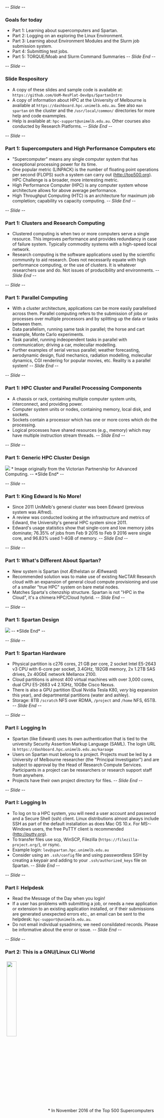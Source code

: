 -- *Slide* --
### Goals for today
* Part 1: Learning about supercomputers and Spartan.
* Part 2: Logging on an exploring the Linux Environment.
* Part 3: Learning about Environment Modules and the Slurm job submission system.
* Part 4: Submitting test jobs.
* Part 5: TORQUE/Moab and Slurm Command Summaries
-- *Slide End* --

-- *Slide* --
### Slide Respository
* A copy of these slides and sample code is available at: `https://github.com/UoM-ResPlat-DevOps/SpartanIntro`
* A copy of information about HPC at the University of Melbourne is available at `https://dashboard.hpc.unimelb.edu.au`. See also `man spartan` on the cluster and the `/usr/local/common/` directories for more help and code exammples.
* Help is available at: `hpc-support@unimelb.edu.au`. Other courses also conducted by Research Platforms.
-- *Slide End* --

-- *Slide* --
### Part 1: Supercomputers and High Performance Computers etc
* "Supercomputer" means any single computer system that has exceptional processing power for its time. 
* One popular metric (LINPACK) is the number of floating­ point operations per second (FLOPS) such a system can carry out (http://top500.org). HPC Challenge is a broader, more interesting metric.
* High Performance Computer (HPC) is any computer system whose architecture allows for above average performance.
* High Throughput Computing (HTC) is an architecture for maximum job completion; capability vs capacity computing.
-- *Slide End* --

-- *Slide* --
### Part 1: Clusters and Research Computing
* Clustered computing is when two or more computers serve a single resource. This improves performance and provides redundancy in case of failure system. Typically commodity systems with a high-speed local network.
* Research computing is the software applications used by the scientific community to aid research. Does not necessarily equate with high performance computing, or the use of clusters.­ It is whatever researchers use and do. Not issues of producibility and environments.
-- *Slide End* --

-- *Slide* --
### Part 1: Parallel Computing
* With a cluster architecture, applications can be more easily parallelised across them. Parallel computing refers to the submission of jobs or processes over multiple processors and by splitting up the data or tasks between them.
* Data parallelism, running same task in parallel; the horse and cart example, Monte Carlo experiments.
* Task parallel, running indeopendent tasks in parallel with communication; driving a car, molecullar modelling.
* Further examples of serial versus parallel; weather forecasting, aerodynamic design, fluid mechanics, radiation modelling, molecullar dynamics, CGI rendering for popular movies, etc. Reality is a parallel system!
-- *Slide End* --

-- *Slide* --
### Part 1: HPC Cluster and Parallel Processing Components
* A chassis or rack, containing multiple computer system units, interconnect, and providing power.
* Computer system units or nodes, containing memory, local disk, and sockets.
* Sockets contain a processor which has one or more cores which do the processing.
* Logical processes have shared resources (e.g., memory) which may have multiple instruction stream threads.
-- *Slide End* --

-- *Slide* --
### Part 1: Generic HPC Cluster Design
<img src="https://raw.githubusercontent.com/UoM-ResPlat-DevOps/SpartanIntro/master/Images/genericcluster.png" />
* Image originally from the Victorian Partnership for Advanced Computing.
-- *Slide End* --

-- *Slide* --
### Part 1: King Edward Is No More!
* Since 2011 UniMelb's general cluster was been Edward (previous system was Alfred).
* A review was conducted looking at the infrastructure and metrics of Edward, the University's general HPC system since 2011.
* Edward's usage statistics show that single-core and low memory jobs dominate; 76.35% of jobs from Feb 9 2015 to Feb 9 2016 were single core, and 96.83% used 1-4GB of memory.
-- *Slide End* --

-- *Slide* --
### Part 1: What's Different About Spartan?
* New system is Spartan (not Æthelstan or Ælfweard)
* Recommended solution was to make use of existing NeCTAR Research cloud with an expansion of general cloud compute provisioning and use of a smaller "true HPC" system on bare metal nodes.
* Matches Sparta's citenzship structure. Spartan is not "HPC in the Cloud", it's a chimera HPC/Cloud hybrid.
-- *Slide End* --

-- *Slide* --
### Part 1: Spartan Design
<img src="https://raw.githubusercontent.com/UoM-ResPlat-DevOps/SpartanIntro/master/Images/spartanlayout.png" />
-- *Slide End* --

-- *Slide* --
### Part 1: Spartan Hardware
* Physical partition is c276 cores, 21 GB per core,  2 socket Intel E5-2643 v3 CPU with 6-core per socket, 3.4GHz, 192GB memory, 2x 1.2TB SAS drives, 2x 40GbE network Mellanox 2100. 
* Cloud partitions is almost 400 virtual machines with over 3,000 cores, dual CPU E5-2683 v4 2.1GHz, 10GBe Cisco Nexus. 
* There is also a GPU partition (Dual Nvidia Tesla K80, *very* big expansion this year), and departmental partitions (water and ashley).
* Storage: 8TB `/scratch` NFS over RDMA, `/project` and `/home` NFS, 65TB.
-- *Slide End* --

-- *Slide* --
### Part I: Logging In
* Spartan (like Edward) uses its own authentication that is tied to the university Security Assertion Markup Language (SAML). The login URL is `https://dashboard.hpc.unimelb.edu.au/karaage`
* Users on Spartan must belong to a project. Projects must be led by a University of Melbourne researcher (the "Principal Investigator") and are subject to approval by the Head of Research Compute Services. Participants in a project can be researchers or research support staff from anywhere.
* Projects have their own project directory for files.
-- *Slide End* --

-- *Slide* --
### Part I: Logging In
* To log on to a HPC system, you will need a user account and password and a Secure Shell (ssh) client. Linux distributions almost always include SSH as part of the default installation as does 
Mac OS 10.x. For MS-­Windows users, the free PuTTY client is recommended (http://putty.org). 
* To transfer files use scp, WinSCP, Filezilla (`https://filezilla-project.org/`), or rsync.
* Example login: `lev@spartan.hpc.unimelb.edu.au`
* Consider using an `.ssh/config` file and using passwordless SSH by creating a keypair and adding to your `.ssh/authorized_keys` file on Spartan.
-- *Slide End* --

-- *Slide* --
### Part I: Helpdesk
* Read the Message of the Day when you login!
* If a user has problems with submitting a job, or needs a new application or extension to an existing application installed, or if their submissions are generated unexpected errors etc., an email can be sent to the helpdesk: `hpc­-support@unimelb.edu.au`. 
* Do not email individual sysadmins; we need consildated records. Please be informative about the error or issue.
-- *Slide End* --

-- *Slide* --
### Part 2: This is a GNU/Linux CLI World 
<img src="https://raw.githubusercontent.com/UoM-ResPlat-DevOps/SpartanIntro/master/Images/gnulinux.png" align="center" height="25%" width="25%" vspace="5" hspace="5" />
* In November 2016 of the Top 500 Supercomputers worldwide, every single machine used a  "UNIX­like" operating system; 99.6% used Linux, 0.4% others.
-- *Slide End* --

-- *Slide* --
### Part 2: This is a GNU/Linux World CLI II
* The command­line interface provides a great deal more power and is very resource efficient. 
* GNU/Linux scales and does so with stability and efficiency.
* Critical software such as the Message Parsing Interface (MPI) and nearly all scientific programs are designed to work with GNU/Linux. 
* The operating system and many applications are provided as "free and open source" which are better placed to improve, optimize and maintain.
-- *Slide End* --

-- *Slide* --
### Part 2: Exploring The Environment
* When a user logs in on a Linux or other UNIX-like system on the command line, they start in their home directory (`/home/<<username>>`). Explore file system hierarchy. Project directory in `/data/projects/<<projectID>>`.
* "Everything in the UNIX system is a file" (Kernighan & Pike, 1984, 41). 

| Command     | Explanation                                                                |
|-------------|:--------------------------------------------------------------------------:|
|`whoami`   | "Who Am I?; prints the effective user id.                                  |
|`pwd`      | "Print working directory";  prints the directory where you're currently in.|
|`ls`       | "List" directory listing                                                   |	
-- *Slide End* --

-- *Slide* --
### Part 2: Command Options
* Linux commands often come with options expressed as:
`<command> --<option[s]>`
* Options can be expressed as full words or abbreviated characters.

| Command     | Explanation                                                                |
|-------------|:--------------------------------------------------------------------------:|
|`ls -lart` | Directory listing with options (long, all, reverse time)                   |
-- *Slide End* --

-- *Slide* --
### Part 2: The Online Manual
* Linux commands come with "man" (manual) pages, which provide a terse description of the meaning and options available to a command. A verbose alternative to man is info. 

| Command     | Explanation                                                              |
|-------------|:------------------------------------------------------------------------:|
|`man ls`             | Display the manual entry for the command "ls"                    |
|`apropos <command>`  | Search for a particular command. Equivalent to "man -k <command>"|
|`info <command>`     | A verbose description of the command                             |
-- *Slide End* --

-- *Slide* --
### Part 2: Pipes
* Linux also have very useful 'pipes' and redirect commands. To pipe one command through another use the '|' symbol.

| Command            | Explanation                                                         |
|--------------------|:-------------------------------------------------------------------:|
| <code>who -u  &#124; less</code> | "Who" shows who is logged on and how long they've been idle.        |
| <code>ps afux &#124; less</code> | "ps" provides a list of current processes.                          |
-- *Slide End* --

-- *Slide* --
### Part 2: Redirects
* To redirect output use the '>' symbol. To redirect input (for example, to feed data to a command) use the '<'. Concatenation is achieved through the use of '>>' symbol. 

| Command           | Explanation                                                          |
|-------------------|:--------------------------------------------------------------------:|
| `w > list.txt`  | 'w' is a combination of who, uptime and ps -a, redirected            |
| `w >> list.txt` | Same command, concatenated                                           |
-- *Slide End* --

-- *Slide* --
### Part 2: Files and Text Editing I
* Linux filenames can be constructed of any characters except the forward slash, which is for directory navigation. However it is best to avoid punctuation marks, non-printing characters (e.g., spaces). It is better to use underscores or CamelCase instead of spaces.
* Linux is case-sensitive with its filenames (e.g., list.txt, LIST.txt lisT.txT are different).
-- *Slide End* --

-- *Slide* --
### Part 2: Files and Text Editing II
* Files do not usually require a program association suffix, although you may find this convenient (a C compiler like files to have .c in their suffix, for example). 
* The type of file can be determined with the `file` command. The type returned will usually be text, executable binaries, archives, or a catch-all "data" file.
* There are three text editors usually available on Linux systems on the command-line. The first is `nano`; easy to use, limited functionality. The others (both from 1976) are `vi` (or `vim`), which is terse but powerful, or `emacs` (Editor Macros) editor and environment is a feature-rich application,
-- *Slide End* --

-- *Slide* --
### Part 2: Copying Files to a Local Systems
* To get a copy of the files from an external source to your home directory, you will probably want to use `wget`, or `git`, or `scp`.

| Command           | Explanation                                                          |
|-------------------|:--------------------------------------------------------------------:|
| `wget URL`      | Non-interactive download of files over http, https, ftp etc.         |
| `git clone URL` | Clone a repository into a new directory.                                        |
-- *Slide End* --

-- *Slide* --
### Part 2: Copying Files Within a Local Systems 
* To copy a file from within a system use the `cp` command. Common options include `-r` to copy and entire directory

| Command           | Explanation                                                          |
|-------------------|:--------------------------------------------------------------------:|
| `cp source destination`      | Copy a file from source to destination         |
| `cp -r source destination` | Recursive copy (e.g., a directory) from source to destination                                        |
| `cp -a source destination` | Recursive copy as archive (with permissions, links)                                        |
-- *Slide End* --

-- *Slide* --
### Part 2: Copying Files Between Systems
* To copy files to between systems desktop use SCP (secure copy protocol) or SFTP (secure file transfer protocol), combining the ssh and cp functionality. The `cp` options can also be used. The source or destination address should also require a remote shell login.

| Command           | Explanation                                                          |
|-------------------|:--------------------------------------------------------------------:|
| `scp source.address:/path/ destination.address:/path/`| Copies files on a network |
-- *Slide End* --

-- *Slide* --
### Part 2: Synchronising Files and Directories I
* The `rsync` utility provides a fast way to keep two collections of files "in sync" by tracking changes. The source or destination address should also require a remote shell login. 
For example; `rsync -avz --update lev@spartan.hpc.unimelb.edu.au:files/workfiles .`
-- *Slide End* --

-- *Slide* --
### Part 2: Synchronising Files and Directories II

| Command           | Explanation                                                          |
|-------------------|:--------------------------------------------------------------------:|
| `rsync source destination`| General rsync command  |
| `rsync -avze ssh username@remotemachine:/path/to/source .` | With ssh encryption |
-- *Slide End* --

-- *Slide* --

### Part 2: Synchronising Files and Directories III
* The `rsync -avz` command ensures that it is in archive mode (recursive, copies symlinks, preserves permissions), is verbose, and compresses on transmission. 
* The --update restricts the copy only to files that are newer than the destination. 
* Note that rsync is "trailing slash sensitive". A trailing / on a source means "copy the contents of this directory". Without a trailing slash it means "copy the directory".
-- *Slide End* --

-- *Slide* --

### Part 2: Synchronising Files and Directories IV
* Rsync can be used in a synchronise mode with the --delete flag.  Consider this with the `-n`, or `--dry-run` options first!

| Command           | Explanation                                                          |
|-------------------|:--------------------------------------------------------------------:|
| `rsync -avz --delete source/ username@remotemachine:/path/to/destination| Synchronise source and destination  |
-- *Slide End* --

-- *Slide* --
### Part 2: Creating Directories, Moving Files
* Directories can be created with the `mkdir` command (e.g., `mkdir braf`).
* Files can be copied with the `cp` command (e.g., `cp gattaca.txt gattaca2.txt`)
* Files can be moved with the `mv` command (e.g., `mv gattaca2.txt braf`)

-- *Slide* --
### Part 2: File Differences
* File differences can be determined by timestamp (e.g., `ls -l gattaca.txt braf/gattaca2.txt`)
* Content differences can be determined by the `diff` command (e.g., `diff gattaca.txt braf/gattaca.txt`)
* For a side-by-side representation use the command `sdiff` instead.
-- *Slide End* --

-- *Slide* --
### Part 2: Searches and Wildcards
* To search for files use the find command (e.g., `find . -name '*.txt'`). See also `man find`.
* To search within files, use the `grep` command (e.g., `grep -i ATEK braf/*`)
* The most common wildcare is `*`, but there is also `?` (single character).
* There are also range searches (e.g., `[a-z]` any character between a and z, inclusive)
-- *Slide End* --

-- *Slide* --
### Part 2: Deletions
* Files can be deleted with the `rm` command (e.g., `rm gattaca.txt`)
* Empty directories can be deleted with the `rmdir` command (e.g., `rmdir braf`)
* Directories, files, subdirectories etc can be delted with `rm -rf <<dir>>`
* BE VERY CAREFUL!
-- *Slide End* --

-- *Slide* --
### Part 2: Why The File Differences Mattered
<blockquote>
BRAF is a human gene that makes a protein (imaginatively) named B-Raf. This protein is involved in sending signals inside cells, which are involved in directing cell growth. In 2002, it was shown to be faulty (mutated) in human cancers. In particular the difference that between the two files "ATVKSRWSGS" and "ATEKSRWSGS" is the difference which leads to susceptibility to metastatic melanoma. 
</blockquote>
-- *Slide End* --

-- *Slide* --
### Part 3: A Dynamic Environment
* Environment modules provide for the dynamic modification of the user's environment via module files, such as the location of the application's executables, its manual path, the library path, and so forth
* Modulefiles also have the advantages of being shared on many users on a system (such as an HPC system) and easily allowing multiple installations of the same application but with different versions and compilation options.
-- *Slide End* --

-- *Slide* --
### Part 3: Environment Modules  Commands
* The are two implementations of environment modules. The classic modules system is available on the Edward HPC, and the newer Lmod is on Spartan. LMod is considered superior for hierarchies of modules.
-- *Slide End* --

-- *Slide* --
### Part 3: Module Commands I
| Command                         | Explanation                                            |
|---------------------------------|:------------------------------------------------------:|
| `module help`                 | List of switches, commands and arguments for modules   |
| `module avail`                | Lists all the modules which are available to be loaded.|
| `module display <modulefile>` | Display paths etc for modulefile                       |
| `module load <modulefile>`    | Loads paths etc to user's environment                  |
| `module unload <modulefile>`  | Unloads paths etc from user's environment.             |
| `module list`                 | lists all the modules currently loaded.                |
-- *Slide End* --

-- *Slide* --
### Part 3: Module Commands II
* There is also the `module switch <modulefile1> <modulefile2>`, which unloads one modulefile (modulefile1) and loads another (modulefile2).
* On Spartan there is also the lmod-specific `module spider <modulename`, which traverses through the system for modules not available for the user to load.
-- *Slide End* --

-- *Slide* --
### Part 3: Portable Batch System
* The Portable Batch System (or simply PBS) is a utility software that performs job scheduling by assigning unattended background tasks expressed as batch jobs, among the available resources.
* Originally developed by MRJ Technology Solutions under contract to NASA in the early 1990s. Released as an open-source product as OpenPBS. Forked by Adaptive Computing as TORQUE (Terascale Open-source Resource and QUEue Manager). Many of the original engineering team now part of Altair Engineering who have their own commercial version, PBSPro. TORQUE is used on the Edward HPC system.
* A batch system typically consists of a resource manager (e.g., TORQUE) and a job scheduler (e.g., Maui, Moab), or a combination (e.g., PBSPro, Slurm).
-- *Slide End* --

-- *Slide* --
### Part 3: Slurm Workload Manager
* Slurm, used on Spartan, began development as a collaborative effort primarily by Lawrence Livermore National Laboratory, SchedMD, Linux NetworX, Hewlett-Packard, and Groupe Bull as a Free Software resource manager. As of November 2015, TOP500 list of most powerful computers in the world indicates that Slurm is the workload manager on six of the top ten systems. Slurm's design is very modular with about 100 optional plugins.
* There is a repository for converting PBS to Slurm: https://github.com/bjpop/pbs2Slurm
-- *Slide End* --

-- *Slide* --
### Part 3: Job Submission Principles
* The steps for job submission are (a) setup and launch., (b) monitor., and (c) retrieve results and analyse. Jobs are launched from the login node with resource requests and, when the job scheduler decides, run on compute nodes. Some directories (e.g.,. user home or project directories) are shared across the entire cluster so output is an accessible place.
* Job scripts are simply resource requests (understood by scheduler), a batch of commands (understood by shell) with output to files.
* A cluster is a shared environment thus a a resource requesting system. Policies ensure that everyone has a "fair share" to the resources (e.g., user processor limits).
-- *Slide End* --

-- *Slide* --
### Part 3: DON'T RUN JOBS ON THE LOGIN NODE!
* The login node is a **particularly** shared resource. All users will access the login node in order to check their files, submit jobs etc. If one or more users start to run computationally or I/O intensive tasks on the login node (such as forwarding of graphics, copying large files, running multicore jobs), then that will make operations difficult for everyone.
-- *Slide End* --

-- *Slide* --
<img src="http://levlafayette.com/files/rabbitjobs.png" width="100%" height="100%" title="Job submission using rabbits" />
* From the IBM 'Red Book' on Job Submission.
-- *Slide End* --

-- *Slide* --
### Part 3: Job Setup I
* Setup and launch consists of writing a short script that initially makes resource requests 
(walltime, processors, memory, queues) and then commands (loading modules, changing 
directories, running executables against datasets etc), and optionally checking queueing system.
* Core command for checking queue `showq` (TORQUE), `squeue` (Slurm)
* Core command for job submission `qsub [jobscript]` (TORQUE), `sbatch [jobscript]` (Slurm)
-- *Slide End* --

-- *Slide* --
### Part 3: Job Setup II
* TORQUE jobs must include `cd $PBS_O_WORKDIR` to change to the directory where they were launched. Slurm jobs do not require this. 
* TORQUE jobs do not parse the user's environment to the compute node by default; the `#$PBS -V` command is required. Slurm does this by default.
-- *Slide End* --

-- *Slide* --
### Part 3: Status and Output
* Core command for checking job `qstat [jobid]` (TORQUE), `checkjob [jobid]` (Moab), `squeue -j [jobid]` (Slurm), detailed command `scontrol show job [jobid]` (Slurm) 
* Core command for deleting job `qdel [jobid]` (TORQUE), `scancel [jobid]` (Slurm)
* Both TORQUE and Slurm provide error and output files (combined into one by default in 
Slurm). They may also have files for post-job processing. Graphic visualisation is best done on 
the desktop.
-- *Slide End* --

-- *Slide* --
### Part 4: Single Core Job
| TORQUE (Edward)                     | Slurm (Spartan)                                       | 
|-------------------------------------|------------------------------------------------------:|
|`#!/bin/bash`                        | `#!/bin/bash`                                         |
|`#PBS ­-q compute`                    | `#SBATCH -­p cloud`                                    |
|`#PBS ­-l walltime=01:00:00`          | `#SBATCH ­­--time=01:00:00`                             |
|`#PBS ­-l nodes=1:ppn=1`              | `#SBATCH ­­--nodes=1`                                   |
|`cd $PBS_O_WORKDIR`                  | `#SBATCH ­­--ntasks=1`                                  |
|`module load my­app­compiler/version`  | `module load my­app­compiler/version`                   |
|`my­app data`                         | `my­app data`                                          |

* Note that Slurm commands have abbreviated or extended versions of resource requests (e.g., `--partition=cloud` or `-p cloud`).
* Examples at `/usr/local/common/MATLAB` and `/usr/local/common/R`; note that the job can call other scripts.
-- *Slide End* --

-- *Slide* --
### Part 4 : Multicore Jobs
* Modifying resource allocation requests can improve job efficiency. For TORQUE/Edward use the 
same script as previously provided but change the resource request as follows: `#PBS ­-l --nodes=1:ppn=2`, or for Slurm/Spartan `#SBATCH --nodes=1 #SBATCH --ntasks-per-node=2`
* For example shared-memory multithreaded jobs on Slurm/Spartan (e.g., OpenMP), modify the 
--cpus-per-task to a maximum of 16, which is the maximum number of cores on a single instance.
`#SBATCH ­­--cpus-­per-­task=8`
-- *Slide End* --

-- *Slide* --
### Part 4 : Multinode Jobs Spartan
* For distributed-memory multicore job using message passing, the multinode partition has to be 
invoked and the resource requests altered e.g.,
`#!/bin/bash`<br />
`#SBATCH --­partition physical`<br />
`#SBATCH ­­--nodes=2`<br />
`#SBATCH ­­--ntasks=2`<br />
`module load my­app­compiler/version`<br />
`srun my­mpi­app`
-- *Slide End* --

-- *Slide* --
### Part 4 : Job/Batch Arrays
* With a job or batch array the same batch script, and therefore the same resource requests, is used multiple  times. A typical example is to apply the same task across multiple datasets. The following example submits 10 batch jobs with myapp running against datasets dataset1.csv, dataset2.csv, ... 
dataset10.csv
`#SBATCH ­­array=1­-10`<br />
`myapp ${Slurm_ARRAY_TASK_ID}.csv`
* Examples at `/usr/local/common/array` and `/usr/local/common/Octave`.
-- *Slide End* --

-- *Slide* --
### Part 4 : Job/Batch Dependencies
* A dependency condition is established on which the launching of a batch script depends, creating a conditional pipeline. The dependency directives consist of `after`, `afterok`, `afternotok`, `before`, `beforeok`, `beforenotok`. A typical use case is where the output of one job is required as the input of the next job.
`#SBATCH ­­dependency=afterok:myfirstjobid mysecondjob`
* Examples at `/usr/local/common/depend/`
-- *Slide End* --

-- *Slide* --
### Part 4: Interactive Jobs
* An interactive job, based on the resource requests made on the command  line, puts the user on to a compute node. This is typically done if they user wants to run a  large script (and shouldn't do it on the login node), or wants to test or debug a job. The  following command would launch one node with two processors for ten minutes.
`sinteractive ­­--nodes=1 --­­ntasks-­per-­node=2 --­­time=0:10:0`
* Example and instructions at `/usr/local/common/interact`
-- *Slide End* --

-- *Slide* --
### Part 4 : Multiple Job Steps
* Sometimes a job needs to consist of several steps that need to be carried on sequence, even if the individual components are in parallel. In this case the entire job resource set can be called with an aggregation of walltime and with a maximum reduction operation for memory and resources. e.g.,
`#!/bin/bash`<br />
`#SBATCH --­partition physical`<br />
`#SBATCH ­­--nodes=2`<br />
`#SBATCH ­­--ntasks=12`<br />
`#SBATCH --time=24:00:00`<br />
`srun -N 2 -n 12 -t 06:00:00 ./my­mpi­app`<br />
`export OMP_NUM_THREADS=6`<br />
`srun -N 1 -n2 -c $OMP_NUM_THREADS -t 12:00:00 ./myompapp`<br />
`srun -N 1 -n 1 -t 06:00:00 ./myserialapp`<br />
-- *Slide End* --

-- *Slide* --
### Part 4: Backfilling
* Many schedulers and resource managers use a backfilling algorithm to improve system utilisation and maximise job throughout. 
* When more resource intensive (e.g., multiple node) jobs are running it is possible that gaps ends up in the resource allocation. To fill these gaps a best effort is made for low-resource jobs to slot into these spaces.
-- *Slide End* --

-- *Slide* --
### Part 4: Memory Allocation
* By default the scheduler will set memory equal to the total amount on a compute node divided by the number of cores requested. In some cases this might not be enough (e.g., very large dataset that needs to be loaded with low level of parallelisation).
* Additional memory can be allocated with the `--mem=[mem][M|G|T]` directive (entire job) or `--mem-per-cpu=[mem][M|G|T]` (per core). Maximum should be based around total cores -1 (for system processes). The --mem-per-cpu directive is for threads for OpenMP applications and processor ranks for MPI.
* Not a good allocation of resources. Use only when absolutely necessary.
-- *Slide End* --

-- *Slide* --
### Part 5: User Commands
| User Commad    | TORQUE (Edward)       | Slurm (Spartan)         | 
|----------------|-----------------------|------------------------:|
|Job submission  |qsub [script_file]     |sbatch [script_file]     |
|Job delete      |qdel [job_id]          |scancel [job_id]         |
|Job status      |qstat [job_id]         |squeue [job_id]          |
|Job status      |qstat -u [user_name]   |squeue -u [user_name]    |
|Job pause	 |qhold [job_id]	 |scontrol hold [job_id]   |
|Job release	 |qrls [job_id]	         |scontrol release [job_id]|
|Node list       |pbsnodes -a            |sinfo -N                 |
|Queue list      |qstat -Q               |squeue -s                |
|Cluster status  |showq                  |sinfo               	   |
-- *Slide End* --

-- *Slide* --
### Part 5: Job Commands
| Job Specification     | TORQUE (Edward)        | Slurm (Spartan)               | 
|-----------------------|------------------------|------------------------------:|
|Script directive       |`#PBS`                  |`#SBATCH`                      |
|Queue                  |`-q [queue]`            |`-p [queue]` `--partition`     |
|Job Name               |`-N [name]`             |`--job-name=[name]`            |
|Nodes                  |`-l nodes=[count]`      |`-N [min[-max]]` `--nodes`     |
|CPU/Task Count         |`-l ppn=[count]`        |`-n [count]` `--ntasks`        |
|Wall Clock Limit       |`-l walltime=[hh:mm:ss]`|`-t [days-hh:mm:ss]` `--time`  |
|Event Address          |`-M [address]`          |`--mail-user=[address]`        |
|Event Notification     |`-m abe`                |`--mail-type=[events]`         |
|Memory Size            |`-l mem=[MB]`           |`--mem=[mem][M|G|T]`           |
|Proc Memory Size       |`-l pmem=[MB]`          |`--mem-per-cpu=[mem][M|G|T]`   |
-- *Slide End* --

-- *Slide* --
### Part 5: Environment Commands
| Environment Command   | TORQUE (Edward)       | Slurm (Spartan)         | 
|-----------------------|-----------------------|------------------------:|
|Job ID                 |`$PBS_JOBID`           |`$Slurm_JOBID`           |
|Submit Directory       |`$PBS_O_WORKDIR`       |`$Slurm_SUBMIT_DIR`      |
|Submit Host            |`$PBS_O_HOST`          |`$Slurm_SUBMIT_HOST`     |
|Node List              |`$PBS_NODEFILE`        |`$Slurm_JOB_NODELIST`    |
|Job Array Index        |`$PBS_ARRAYID`         |`$Slurm_ARRAY_TASK_ID`   |
-- *Slide End* --

-- *Slide* --
### Part 5: Performance Test
* Compare the performance of NAMD/VMD Ubiquitin protein test case under `/usr/local/common/NAMD` under different configurations

| Nodes and Tasks       | Partition             | Time                    | 
|-----------------------|-----------------------|------------------------:|
|ntasks=4               | cloud                 |                         |
|ntaks=8                | cloud         `       |                         |
|nodes=2, ntasks=16     | cloud                 |                         |
|nodes=2, ntasks=16     | physical              |                         |
-- *Slide End* --

-- *Slide* --
<img src="https://raw.githubusercontent.com/UoM-ResPlat-DevOps/SpartanIntro/master/Images/hypnotoad.png" width="150%" height="150%" />
-- *Slide End* --
